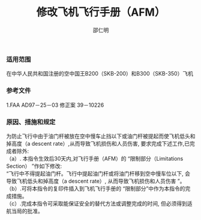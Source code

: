 ﻿---
amendno: 39-2103  
cadno: CAD1998-MULT-01  
title: 修改飞机飞行手册（AFM）  
publishdate: 1998-01-04  
effdate: 1998-01-21  
acmodels: ["MULT","SKB-200","SKB-350"]  
tags: []  
engs: []  
pns: []  
mfrs: ["空中国王"]  
admins: 华北管理局  
author: 邵仁明  
---
  
### 适用范围  
在中华人民共和国注册的空中国王B200（SKB-200）和B300（SKB-350）飞机  
  
<!--more-->  
### 参考文件  
  1.FAA AD97－25－03 修正案  39－10226  
  
### 原因、措施和规定  

  为防止飞行中由于油门杆被放在空中慢车止挡以下或油门杆被提起而使飞机低头和掉高度（a descent rate）,从而导致飞机损伤和人员伤害, 要求完成下述工作,已完成者除外:  
  （a）. 本指令生效后30天内,对飞行手册（AFM）的 “限制部分（Limitations Section） ”作如下修改:  
“飞行中不得提起油门杆。飞行中提起油门杆或将油门杆移到空中慢车位以下, 会导致飞机低头和掉高度（a descent rate）, 从而导致飞机损伤和人员伤害 ”。  
  （b）.可将本指令的复印件插入到飞机飞行手册的 “限制部分”中作为本指令的完成措施。  
  （c）.完成本指令可采取能保证安全的替代方法或调整完成的时间, 但必须得到适航当局的批准。  
  
